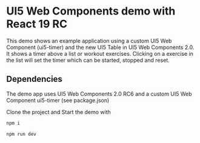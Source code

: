 # UI5 Web Components demo with React 19 RC

This demo shows an example application using a custom UI5 Web Component (ui5-timer) and the new UI5 Table in UI5 Web Components 2.0.
It shows a timer above a list or workout exercises. Clicking on a exercise in the list will set the timer which can be started, stopped and reset.

## Dependencies

The demo app uses UI5 Web Components 2.0 RC6 and a custom UI5 Web Component ui5-timer (see package.json)

Clone the project and Start the demo with

```js
npm i

npm run dev
```

